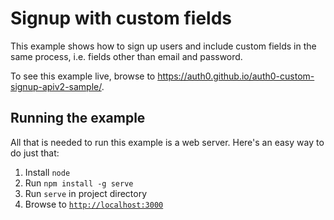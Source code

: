 # Signup with custom fields

This example shows how to sign up users and include custom fields in the same process, i.e. fields other than email and password.

To see this example live, browse to https://auth0.github.io/auth0-custom-signup-apiv2-sample/.

## Running the example

All that is needed to run this example is a web server. Here's an easy way to do just that:

1. Install `node`
2. Run `npm install -g serve`
3. Run `serve` in project directory
4. Browse to [`http://localhost:3000`](http://localhost:3000)
